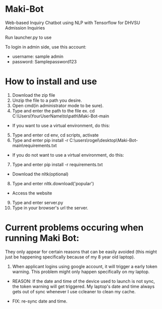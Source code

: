 # Maki-Bot
Web-based Inquiry Chatbot using NLP with Tensorflow for DHVSU Admission Inquiries


Run launcher.py to use

To login in admin side, use this account:
- username: sample admin
- password: Samplepassword123

# How to install and use
1. Download the zip file
2. Unzip the file to a path you desire.
3. Open cmd(in administrator mode to be sure).
4. Type and enter the path to the file ex. cd C:\Users\YourUserName\to\path\Maki-Bot-main
- If you want to use a virtual environment, do this:
5. Type and enter cd env, cd scripts, activate
6. Type and enter pip install -r C:\users\rogel\desktop\Maki-Bot-main\requirements.txt
- If you do not want to use a virtual environment, do this:
7. Type and enter pip install -r requirements.txt
- Download the nltk(optional)
8. Type and enter nltk.download('popular')
- Access the website
9. Type and enter server.py
10. Type in your browser's url the server.

# Current problems occuring when running Maki Bot:
They only appear for certain reasons that can be easily avoided (this might just be happening specifically because of my 8 year old laptop).
1. When applicant logins using google account, it will trigger a early token warning. This problem might only happen specifically on my laptop.

- REASON: If the date and time of the device used to launch is not sync, the token warning will get triggered. My laptop's date and time always gets out of sync whenever I use ccleaner to clean my cache. 

- FIX: re-sync date and time.

